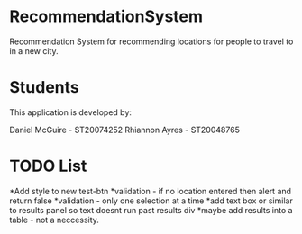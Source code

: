 # RecommendationSystem
Recommendation System for recommending locations for people to travel to in a new city.
# Students
This application is developed by:

Daniel McGuire - ST20074252
Rhiannon Ayres - ST20048765

# TODO List

*Add style to new test-btn
*validation - if no location entered then alert and return false
*validation - only one selection at a time
*add text box or similar to results panel so text doesnt run past results div
*maybe add results into a table - not a neccessity. 


